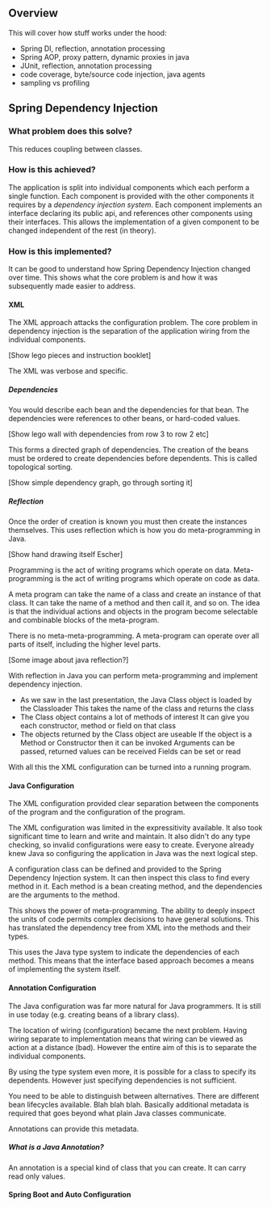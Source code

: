 Overview
--------

This will cover how stuff works under the hood:
- Spring DI, reflection, annotation processing
- Spring AOP, proxy pattern, dynamic proxies in java
- JUnit, reflection, annotation processing
- code coverage, byte/source code injection, java agents
- sampling vs profiling

Spring Dependency Injection
---------------------------

### What problem does this solve?

This reduces coupling between classes.

### How is this achieved?

The application is split into individual components which each perform a single function.
Each component is provided with the other components it requires by a _dependency injection system_.
Each component implements an interface declaring its public api, and references other components using their interfaces.
This allows the implementation of a given component to be changed independent of the rest (in theory).

### How is this implemented?

It can be good to understand how Spring Dependency Injection changed over time.
This shows what the core problem is and how it was subsequently made easier to address.

#### XML

The XML approach attacks the configuration problem.
The core problem in dependency injection is the separation of the application wiring from the individual components.

[Show lego pieces and instruction booklet]

The XML was verbose and specific.

##### Dependencies

You would describe each bean and the dependencies for that bean.
The dependencies were references to other beans, or hard-coded values.

[Show lego wall with dependencies from row 3 to row 2 etc]

This forms a directed graph of dependencies.
The creation of the beans must be ordered to create dependencies before dependents.
This is called topological sorting.

[Show simple dependency graph, go through sorting it]

##### Reflection

Once the order of creation is known you must then create the instances themselves.
This uses reflection which is how you do meta-programming in Java.

[Show hand drawing itself Escher]

Programming is the act of writing programs which operate on data.
Meta-programming is the act of writing programs which operate on code as data.

A meta program can take the name of a class and create an instance of that class.
It can take the name of a method and then call it, and so on.
The idea is that the individual actions and objects in the program become selectable and combinable blocks of the meta-program.

There is no meta-meta-programming.
A meta-program can operate over all parts of itself, including the higher level parts.

[Some image about java reflection?]

With reflection in Java you can perform meta-programming and implement dependency injection.
 * As we saw in the last presentation, the Java Class object is loaded by the Classloader
   This takes the name of the class and returns the class
 * The Class object contains a lot of methods of interest
   It can give you each constructor, method or field on that class
 * The objects returned by the Class object are useable
   If the object is a Method or Constructor then it can be invoked
   Arguments can be passed, returned values can be received
   Fields can be set or read

With all this the XML configuration can be turned into a running program.

#### Java Configuration

The XML configuration provided clear separation between the components of the program and the configuration of the program.

The XML configuration was limited in the expressitivity available.
It also took significant time to learn and write and maintain.
It also didn't do any type checking, so invalid configurations were easy to create.
Everyone already knew Java so configuring the application in Java was the next logical step.

A configuration class can be defined and provided to the Spring Dependency Injection system.
It can then inspect this class to find every method in it.
Each method is a bean creating method, and the dependencies are the arguments to the method.

This shows the power of meta-programming.
The ability to deeply inspect the units of code permits complex decisions to have general solutions.
This has translated the dependency tree from XML into the methods and their types.

This uses the Java type system to indicate the dependencies of each method.
This means that the interface based approach becomes a means of implementing the system itself.

#### Annotation Configuration

The Java configuration was far more natural for Java programmers.
It is still in use today (e.g. creating beans of a library class).

The location of wiring (configuration) became the next problem.
Having wiring separate to implementation means that wiring can be viewed as action at a distance (bad).
However the entire aim of this is to separate the individual components.

By using the type system even more, it is possible for a class to specify its dependents.
However just specifying dependencies is not sufficient.

You need to be able to distinguish between alternatives.
There are different bean lifecycles available.
Blah blah blah.
Basically additional metadata is required that goes beyond what plain Java classes communicate.

Annotations can provide this metadata.

##### What is a Java Annotation?

An annotation is a special kind of class that you can create.
It can carry read only values.

#### Spring Boot and Auto Configuration
